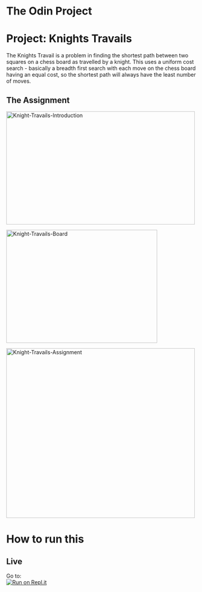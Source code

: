 # The Odin Project
# Project: Knights Travails
The Knights Travail is a problem in finding the shortest path between two squares on a chess board as travelled by a knight. This uses a uniform cost search - basically a breadth first search with each move on the chess board having an equal cost, so the shortest path will always have the least number of moves.
## The Assignment
<p float = 'left'>
  <img src="https://user-images.githubusercontent.com/19158296/208352041-971371a7-c8aa-49bc-86a4-3135a06318c4.jpg" alt="Knight-Travails-Introduction" width="500" height="300">
</p>
<p float = 'left'>
  <img src="https://cdn.statically.io/gh/TheOdinProject/curriculum/284f0cdc998be7e4751e29e8458323ad5d320303/ruby_programming/computer_science/project_knights_travails/imgs/01.png" alt="Knight-Travails-Board" width="400" height="300">
</p>
<p float = 'left'>
  <img src="https://user-images.githubusercontent.com/19158296/208352249-9428d58e-ec20-4238-9c86-76b2b8a69326.jpg" alt="Knight-Travails-Assignment" width="500" height="450">
</p>

# How to run this

## Live
Go to:  
[![Run on Repl.it](https://repl.it/badge/github/hansnery/knights_travail)](https://repl.it/@hansnery/knightstravail#main.rb)
